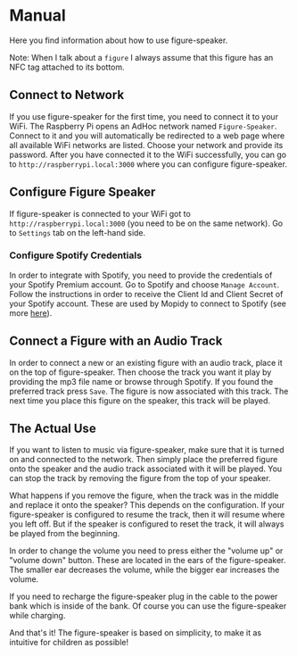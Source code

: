 # Manual
Here you find information about how to use figure-speaker.

Note: When I talk about a `figure` I always assume that this figure has an NFC tag attached to its bottom.
## Connect to Network
If you use figure-speaker for the first time, you need to connect it to your WiFi. The Raspberry Pi opens an AdHoc network named `Figure-Speaker`. Connect to it and you will automatically be redirected to a web page where all available WiFi networks are listed. Choose your network and provide its password. After you have connected it to the WiFi successfully, you can go to `http://raspberrypi.local:3000` where you can configure figure-speaker.

## Configure Figure Speaker
If figure-speaker is connected to your WiFi got to `http://raspberrypi.local:3000` (you need to be on the same network). Go to `Settings` tab on the left-hand side.

### Configure Spotify Credentials
In order to integrate with Spotify, you need to provide the credentials of your Spotify Premium account. Go to Spotify and choose `Manage Account`. Follow the instructions in order to receive the Client Id and Client Secret of your Spotify account. These are used by Mopidy to connect to Spotify (see more [here](https://www.mopidy.com/authenticate/)).

## Connect a Figure with an Audio Track
In order to connect a new or an existing figure with an audio track, place it on the top of figure-speaker. Then choose the track you want it play by providing the mp3 file name or browse through Spotify. If you found the preferred track press `Save`. The figure is now associated with this track. The next time you place this figure on the speaker, this track will be played.

## The Actual Use
If you want to listen to music via figure-speaker, make sure that it is turned on and connected to the network. Then simply place the preferred figure onto the speaker and the audio track associated with it will be played. You can stop the track by removing the figure from the top of your speaker.

What happens if you remove the figure, when the track was in the middle and replace it onto the speaker? This depends on the configuration. If your figure-speaker is configured to resume the track, then it will resume where you left off. But if the speaker is configured to reset the track, it will always be played from the beginning.

In order to change the volume you need to press either the "volume up" or "volume down" button. These are located in the ears of the figure-speaker. The smaller ear decreases the volume, while the bigger ear increases the volume.

If you need to recharge the figure-speaker plug in the cable to the power bank which is inside of the bank. Of course you can use the figure-speaker while charging.

And that's it! The figure-speaker is based on simplicity, to make it as intuitive for children as possible! 